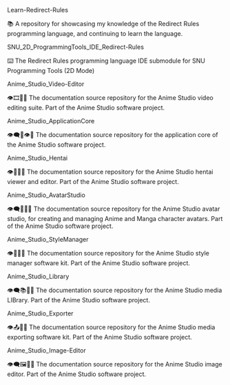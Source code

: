 
Learn-Redirect-Rules

📚️ A repository for showcasing my knowledge of the Redirect Rules programming language, and continuing to learn the language. 

SNU_2D_ProgrammingTools_IDE_Redirect-Rules

⌨️ The Redirect Rules programming language IDE submodule for SNU Programming Tools (2D Mode)

Anime_Studio_Video-Editor

👁️🎞️🎴️📖️ The documentation source repository for the Anime Studio video editing suite. Part of the Anime Studio software project. 

Anime_Studio_ApplicationCore

👁️‍🗨️️🎴️👁️📖️ The documentation source repository for the application core of the Anime Studio software project. 

Anime_Studio_Hentai

👁️🔞️🎴️📖️ The documentation source repository for the Anime Studio hentai viewer and editor. Part of the Anime Studio software project. 

Anime_Studio_AvatarStudio

👁️‍🗨️️🎴️🎎️📖️ The documentation source repository for the Anime Studio avatar studio, for creating and managing Anime and Manga character avatars. Part of the Anime Studio software project. 

Anime_Studio_StyleManager

👁️🎨️🎴️📖️ The documentation source repository for the Anime Studio style manager software kit. Part of the Anime Studio software project. 

Anime_Studio_Library

👁️‍🗨️️📚️🎴️📖️ The documentation source repository for the Anime Studio media LIBrary. Part of the Anime Studio software project. 

Anime_Studio_Exporter

👁️📤️🎴️📖️ The documentation source repository for the Anime Studio media exporting software kit. Part of the Anime Studio software project. 

Anime_Studio_Image-Editor

👁️‍🗨️️🖼️🎴️📖️ The documentation source repository for the Anime Studio image editor. Part of the Anime Studio software project. 

